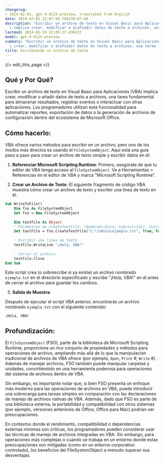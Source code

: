 ```yaml
---
changelog:
- 2024-02-01, gpt-4-0125-preview, translated from English
date: 2024-02-01 22:07:58.794239-07:00
description: "Escribir un archivo de texto en Visual Basic para Aplicaciones (VBA)\
  \ implica crear, modificar o a\xF1adir datos de texto a archivos, una tarea fundamental\u2026"
lastmod: 2024-02-19 22:05:17.436137
model: gpt-4-0125-preview
summary: "Escribir un archivo de texto en Visual Basic para Aplicaciones (VBA) implica\
  \ crear, modificar o a\xF1adir datos de texto a archivos, una tarea fundamental\u2026"
title: Escribiendo un archivo de texto
---
```


{{< edit_this_page >}}

## Qué y Por Qué?

Escribir un archivo de texto en Visual Basic para Aplicaciones (VBA) implica crear, modificar o añadir datos de texto a archivos, una tarea fundamental para almacenar resultados, registrar eventos o interactuar con otras aplicaciones. Los programadores utilizan esta funcionalidad para automatizar reportes, exportación de datos o la generación de archivos de configuración dentro del ecosistema de Microsoft Office.

## Cómo hacerlo:

VBA ofrece varios métodos para escribir en un archivo, pero uno de los modos más directos es usando el `FileSystemObject`. Aquí está una guía paso a paso para crear un archivo de texto simple y escribir datos en él:

1. **Referenciar Microsoft Scripting Runtime**: Primero, asegúrate de que tu editor de VBA tenga acceso al `FileSystemObject`. Ve a Herramientas > Referencias en el editor de VBA y marca "Microsoft Scripting Runtime".

2. **Crear un Archivo de Texto**: El siguiente fragmento de código VBA muestra cómo crear un archivo de texto y escribir una línea de texto en él.

```vb
Sub WriteToFile()
    Dim fso As FileSystemObject
    Set fso = New FileSystemObject
    
    Dim textFile As Object
    ' Parámetros de CreateTextFile: (NombreArchivo, Sobrescribir, Unicode)
    Set textFile = fso.CreateTextFile("C:\tuRuta\ejemplo.txt", True, False)
    
    ' Escribir una línea de texto
    textFile.WriteLine "¡Hola, VBA!"
    
    ' Cerrar el archivo
    textFile.Close
End Sub
```

Este script crea (o sobrescribe si ya existe) un archivo nombrado `ejemplo.txt` en el directorio especificado y escribe "¡Hola, VBA!" en él antes de cerrar el archivo para guardar los cambios.

3. **Salida de Muestra**:

Después de ejecutar el script VBA anterior, encontrarás un archivo nombrado `ejemplo.txt` con el siguiente contenido:

```
¡Hola, VBA!
```

## Profundización:

El `FileSystemObject` (FSO), parte de la biblioteca de Microsoft Scripting Runtime, proporciona un rico conjunto de propiedades y métodos para operaciones de archivo, ampliando más allá de lo que la manipulación tradicional de archivos de VBA ofrece (por ejemplo, `Open`, `Print` #, `Write` #). Además de manejar archivos, FSO también puede manipular carpetas y unidades, convirtiéndolo en una herramienta poderosa para operaciones del sistema de archivos dentro de VBA.

Sin embargo, es importante notar que, si bien FSO presenta un enfoque más moderno para las operaciones de archivos en VBA, puede introducir una sobrecarga para tareas simples en comparación con las declaraciones de manejo de archivos nativas de VBA. Además, dado que FSO es parte de una biblioteca externa, la portabilidad y compatibilidad con otros sistemas (por ejemplo, versiones anteriores de Office, Office para Mac) podrían ser preocupaciones.

En contextos donde el rendimiento, compatibilidad o dependencias externas mínimas son críticas, los programadores pueden considerar usar las técnicas de manejo de archivos integradas en VBA. Sin embargo, para operaciones más complejas o cuando se trabaja en un entorno donde estas preocupaciones son mitigadas (como en un entorno corporativo controlado), los beneficios del FileSystemObject a menudo superan sus desventajas.
